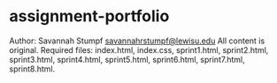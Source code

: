 # assignment-portfolio
Author: Savannah Stumpf
savannahrstumpf@lewisu.edu
All content is original.
Required files: index.html, index.css, sprint1.html, sprint2.html, sprint3.html, sprint4.html, sprint5.html, sprint6.html, sprint7.html, sprint8.html.
